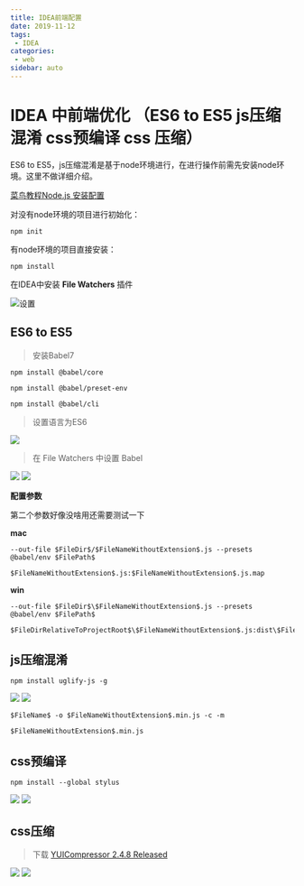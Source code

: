 ```yaml
---
title: IDEA前端配置
date: 2019-11-12
tags:
 - IDEA
categories:
 - web
sidebar: auto
---
```

# IDEA 中前端优化 （ES6 to ES5 js压缩混淆 css预编译 css 压缩）
ES6 to ES5，js压缩混淆是基于node环境进行，在进行操作前需先安装node环境。这里不做详细介绍。

[菜鸟教程Node.js 安装配置](https://www.runoob.com/nodejs/nodejs-install-setup.html)

对没有node环境的项目进行初始化：
```
npm init
```
有node环境的项目直接安装：
```
npm install
```
在IDEA中安装 **File Watchers** 插件

![设置](http://picbed.04091020.xyz/20200425175443.jpg)
## ES6 to ES5 
> 安装Babel7

```
npm install @babel/core
```
```
npm install @babel/preset-env
```
```
npm install @babel/cli
```
> 设置语言为ES6

![](http://picbed.04091020.xyz/20200425182246.jpg)

> 在 File Watchers 中设置 Babel

![](http://picbed.04091020.xyz/20200425182143.jpg)
![](http://picbed.04091020.xyz/20200425182204.jpg)

**配置参数**

第二个参数好像没啥用还需要测试一下

**mac**    
```
--out-file $FileDir$/$FileNameWithoutExtension$.js --presets @babel/env $FilePath$
```

```
$FileNameWithoutExtension$.js:$FileNameWithoutExtension$.js.map
```
**win**

```
--out-file $FileDir$\$FileNameWithoutExtension$.js --presets @babel/env $FilePath$
```

```
$FileDirRelativeToProjectRoot$\$FileNameWithoutExtension$.js:dist\$FileDirRelativeToProjectRoot$\$FileNameWithoutExtension$.js.map
```

## js压缩混淆


```
npm install uglify-js -g 
```
![](http://picbed.04091020.xyz/20200425182328.jpg)
![](http://picbed.04091020.xyz/20200425182342.jpg)


```
$FileName$ -o $FileNameWithoutExtension$.min.js -c -m
```
```
$FileNameWithoutExtension$.min.js
```

## css预编译 

```
npm install --global stylus
```
![](http://picbed.04091020.xyz/20200425182355.jpg)
![](http://picbed.04091020.xyz/20200425182408.jpg)

## css压缩
> 下载 [YUICompressor 2.4.8 Released](https://github.com/yui/yuicompressor/releases)

![](http://picbed.04091020.xyz/20200425182431.jpg)
![](http://picbed.04091020.xyz/20200425182451.jpg)

